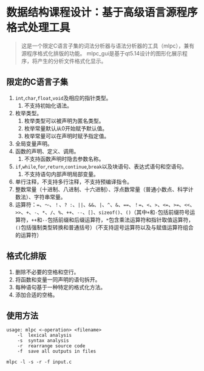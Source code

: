 # 数据结构课程设计：基于高级语言源程序格式处理工具

> 这是一个限定C语言子集的词法分析器与语法分析器的工具（mlpc），兼有源程序格式化排版的功能。
> mlpc_gui是基于qt5.14设计的图形化展示程序，将产生的分析文件格式化显示。

## 限定的C语言子集

1. `int`,`char`,`float`,`void`及相应的指针类型。
    1. 不支持初始化语法。
2. 枚举类型。
    1. 枚举类型可以被声明为匿名类型。
    2. 枚举常量默认从0开始赋予默认值。
    3. 枚举常量可以在声明时赋予指定值。
3. 全局变量声明。
4. 函数的声明、定义、调用。
    1. 不支持函数声明时隐去参数名称。
5. `if`,`while`,`for`,`return`,`continue`,`break`以及块语句、表达式语句和空语句。
    1. 不支持语句内部声明局部变量。
6. 单行注释，不支持多行注释，不支持预编译指令。
7. 整数常量（十进制、八进制、十六进制）、浮点数常量（普通小数点、科学计数法）、字符串常量。
8. 运算符：`=`、`～`、`！`、`? :`、`||`、`&&`、`|`、`^`、`&`、`==`、`！=`、`<`、`>`、`<=`、`>=`、`<<`、`>>`、`+`、`-`、`*`、`/`、`%`、`++`、`--`、`[]`、`sizeof()`、`()`（其中`+`和`-`包括前缀符号运算符，`++`和`--`包括前缀和后缀运算符，`*`包含乘法运算符和指针取值运算符，`()`包括强制类型转换和普通括号）（不支持逗号运算符以及与赋值运算符组合的运算符）

## 格式化排版

1. 删除不必要的空格和空行。
2. 将函数和变量一同声明的语句拆开。
3. 每种语句基于一种特定的格式化方法。
4. 添加合适的空格。

## 使用方法

```shell
usage: mlpc <-operation> <filename>
    -l  lexical analysis
    -s  syntax analysis
    -r  rearrange source code
    -f  save all outputs in files

mlpc -l -s -r -f input.c
```
